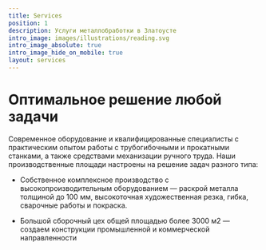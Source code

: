 ```yaml
---
title: Services
position: 1
description: Услуги металлобработки в Златоусте
intro_image: images/illustrations/reading.svg
intro_image_absolute: true
intro_image_hide_on_mobile: true
layout: services
---
```


# **Оптимальное решение любой задачи**

Cовременное оборудование и квалифицированные специалисты с практическим опытом работы с трубогибочными и прокатными станками, а также средствами механизации ручного труда. Наши производственные площади настроены на решение задач разного типа:

* Собственное комплексное производство с высокопроизводительным оборудованием — раскрой металла толщиной до 100 мм, высокоточная художественная резка, гибка, сварочные работы и покраска.

* Большой сборочный цех общей площадью более 3000 м2 — создаем конструкции промышленной и коммерческой направленности